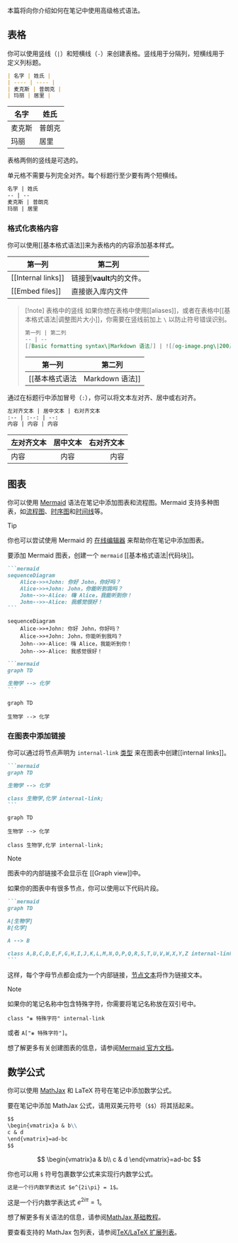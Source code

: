 
本篇将向你介绍如何在笔记中使用高级格式语法。

## 表格

你可以使用竖线（`|`）和短横线（`-`）来创建表格。竖线用于分隔列，短横线用于定义列标题。

```md
| 名字 | 姓氏 |
| ---- | ---- |
| 麦克斯 | 普朗克 |
| 玛丽 | 居里 |
```

| 名字 | 姓氏 |
| ---- | ---- |
| 麦克斯 | 普朗克 |
| 玛丽 | 居里 |

表格两侧的竖线是可选的。

单元格不需要与列完全对齐。每个标题行至少要有两个短横线。

```md
名字 | 姓氏
-- | --
麦克斯 | 普朗克
玛丽 | 居里
```

### 格式化表格内容

你可以使用[[基本格式语法]]来为表格内的内容添加基本样式。

第一列 | 第二列
-- | --
[[Internal links]] | 链接到**vault**内的文件。
[[Embed files]] | 直接嵌入库内文件

> [!note] 表格中的竖线
> 如果你想在表格中使用[[aliases]]，或者在表格中[[基本格式语法|调整图片大小]]，你需要在竖线前加上 `\` 以防止符号错误识别。
>
> ```md
> 第一列 | 第二列
> -- | --
> [[Basic formatting syntax\|Markdown 语法]] | ![[og-image.png\|200]]
> ```
>
> 第一列 | 第二列
> -- | --
> [[基本格式语法|Markdown 语法]] | ![[og-image.png\|200]]

通过在标题行中添加冒号（`:`），你可以将文本左对齐、居中或右对齐。

```md
左对齐文本 | 居中文本 | 右对齐文本
:-- | :--: | --:
内容 | 内容 | 内容
```

左对齐文本 | 居中文本 | 右对齐文本
:-- | :--: | --:
内容 | 内容 | 内容

## 图表

你可以使用 [Mermaid](https://mermaid-js.github.io/) 语法在笔记中添加图表和流程图。Mermaid 支持多种图表，如[流程图](https://mermaid.js.org/syntax/flowchart.html)、[时序图](https://mermaid.js.org/syntax/sequenceDiagram.html)和[时间线](https://mermaid.js.org/syntax/timeline.html)等。

> [!tip]
> 你也可以尝试使用 Mermaid 的 [在线编辑器](https://mermaid-js.github.io/mermaid-live-editor) 来帮助你在笔记中添加图表。

要添加 Mermaid 图表，创建一个 `mermaid` [[基本格式语法|代码块]]。

````md
```mermaid
sequenceDiagram
    Alice->>+John: 你好 John，你好吗？
    Alice->>+John: John，你能听到我吗？
    John-->>-Alice: 嗨 Alice，我能听到你！
    John-->>-Alice: 我感觉很好！
```
````

```mermaid
sequenceDiagram
    Alice->>+John: 你好 John，你好吗？
    Alice->>+John: John，你能听到我吗？
    John-->>-Alice: 嗨 Alice，我能听到你！
    John-->>-Alice: 我感觉很好！
```

````md
```mermaid
graph TD

生物学 --> 化学
```
````

```mermaid
graph TD

生物学 --> 化学
```

### 在图表中添加链接

你可以通过将节点声明为 `internal-link` [类型](https://mermaid.js.org/syntax/flowchart.html#classes) 来在图表中创建[[internal links]]。

````md
```mermaid
graph TD

生物学 --> 化学

class 生物学,化学 internal-link;
```
````

```mermaid
graph TD

生物学 --> 化学

class 生物学,化学 internal-link;
```

> [!note]
> 图表中的内部链接不会显示在 [[Graph view]]中。

如果你的图表中有很多节点，你可以使用以下代码片段。

````md
```mermaid
graph TD

A[生物学]
B[化学]

A --> B

class A,B,C,D,E,F,G,H,I,J,K,L,M,N,O,P,Q,R,S,T,U,V,W,X,Y,Z internal-link;
```
````

这样，每个字母节点都会成为一个内部链接，[节点文本](https://mermaid.js.org/syntax/flowchart.html#a-node-with-text)将作为链接文本。

> [!note]
> 如果你的笔记名称中包含特殊字符，你需要将笔记名称放在双引号中。
>
> ```
> class "⨳ 特殊字符" internal-link
> ```
>
> 或者 `A["⨳ 特殊字符"]`。

想了解更多有关创建图表的信息，请参阅[Mermaid 官方文档](https://mermaid.js.org/intro/)。

## 数学公式

你可以使用 [MathJax](http://docs.mathjax.org/en/latest/basic/mathjax.html) 和 LaTeX 符号在笔记中添加数学公式。

要在笔记中添加 MathJax 公式，请用双美元符号（`$$`）将其括起来。

```md
$$
\begin{vmatrix}a & b\\
c & d
\end{vmatrix}=ad-bc
$$
```

$$
\begin{vmatrix}a & b\\
c & d
\end{vmatrix}=ad-bc
$$

你也可以用 `$` 符号包裹数学公式来实现行内数学公式。

```md
这是一个行内数学表达式 $e^{2i\pi} = 1$。
```

这是一个行内数学表达式 $e^{2i\pi} = 1$。

想了解更多有关语法的信息，请参阅[MathJax 基础教程](https://math.meta.stackexchange.com/questions/5020/mathjax-basic-tutorial-and-quick-reference)。

要查看支持的 MathJax 包列表，请参阅[TeX/LaTeX 扩展列表](http://docs.mathjax.org/en/latest/input/tex/extensions/index.html)。